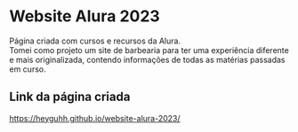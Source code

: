 # Website Alura 2023
Página criada com cursos e recursos da Alura.<br>
Tomei como projeto um site de barbearia para ter uma experiência diferente e mais originalizada, contendo informações de todas as matérias passadas em curso.<br>

## Link da página criada
https://heyguhh.github.io/website-alura-2023/

